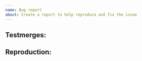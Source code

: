 ```yaml
---
name: Bug report
about: Create a report to help reproduce and fix the issue
---
```

<!-- Write **BELOW** The Headers and **ABOVE** The comments else it may not be viewable -->

## Testmerges:

<!-- If you're certain the issue is to be caused by a test merge, go on the USCM discord (preferabily the #bot-abuse channel) and type '!tgs prs' (without the brackets), and then copy and paste the bot's output here. If no testmerges are active, feel free to remove this section. -->

## Reproduction:

<!-- Explain your issue in detail, including the steps to reproduce it. Issues without proper reproduction steps or explanation are open to being ignored/closed by maintainers.-->

<!-- **For Admins:** Oddities induced by var-edits and other admin tools are not necessarily bugs. Verify that your issues occur under regular circumstances before reporting them. -->
